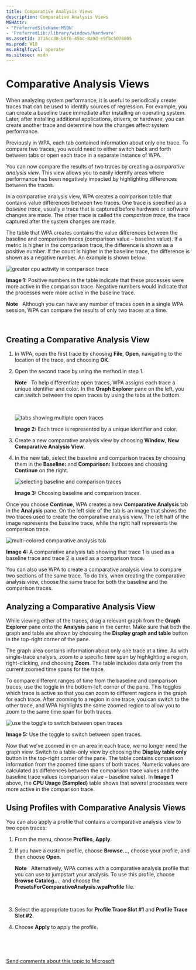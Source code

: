 ```yaml
---
title: Comparative Analysis Views
description: Comparative Analysis Views
MSHAttr:
- 'PreferredSiteName:MSDN'
- 'PreferredLib:/library/windows/hardware'
ms.assetid: 3716cc38-b6f6-45bc-8a9d-e9fbc5076005
ms.prod: W10
ms.mktglfcycl: operate
ms.sitesec: msdn
---
```


# Comparative Analysis Views


When analyzing system performance, it is useful to periodically create traces that can be used to identify sources of regression. For example, you can create a baseline trace immediate after installing an operating system. Later, after installing additional applications, drivers, or hardware, you can create another trace and determine how the changes affect system performance.

Previously in WPA, each tab contained information about only one trace. To compare two traces, you would need to either switch back and forth between tabs or open each trace in a separate instance of WPA.

You can now compare the results of two traces by creating a *comparative analysis view*. This view allows you to easily identify areas where performance has been negatively impacted by highlighting differences between the traces.

In a comparative analysis view, WPA creates a comparison table that contains value differences between two traces. One trace is specified as a *baseline trace*, usually a trace that is captured before hardware or software changes are made. The other trace is called the *comparison trace*, the trace captured after the system changes are made.

The table that WPA creates contains the value differences between the baseline and comparison traces (comparison value – baseline value). If a metric is higher in the comparison trace, the difference is shown as a positive number. If the count is higher in the baseline trace, the difference is shown as a negative number. An example is shown below:

![greater cpu activity in comparison trace](images/acm-wpa-diff-4.png)

**Image 1:** Positive numbers in the table indicate that these processes were more active in the comparison trace. Negative numbers would indicate that the processes were more active in the baseline trace.

**Note**  
Although you can have any number of traces open in a single WPA session, WPA can compare the results of only two traces at a time.

 

## Creating a Comparative Analysis View


1.  In WPA, open the first trace by choosing **File**, **Open**, navigating to the location of the trace, and choosing **OK**.

2.  Open the second trace by using the method in step 1.

    **Note**  
    To help differentiate open traces, WPA assigns each trace a unique identifier and color. In the **Graph Explorer** pane on the left, you can switch between the open traces by using the tabs at the bottom.

     

    ![tabs showing multiple open traces](images/acm-wpa-diff-1.png)

    **Image 2:** Each trace is represented by a unique identifier and color.

3.  Create a new comparative analysis view by choosing **Window**, **New Comparative Analysis View**.

4.  In the new tab, select the baseline and comparison traces by choosing them in the **Baseline:** and **Comparison:** listboxes and choosing **Continue** on the right.

    ![selecting baseline and comparison traces](images/acm-wpa-diff-2.png)

    **Image 3:** Choosing baseline and comparison traces.

Once you choose **Continue**, WPA creates a new **Comparative Analysis** tab in the **Analysis** pane. On the left side of the tab is an image that shows the two traces used to create the comparative analysis view. The left half of the image represents the baseline trace, while the right half represents the comparison trace.

![multi-colored comparative analysis tab](images/acm-wpa-diff-3.png)

**Image 4:** A comparative analysis tab showing that trace 1 is used as a baseline trace and trace 2 is used as a comparison trace.

You can also use WPA to create a comparative analysis view to compare two sections of the same trace. To do this, when creating the comparative analysis view, choose the same trace for both the baseline and the comparison traces.

## Analyzing a Comparative Analysis View


While viewing either of the traces, drag a relevant graph from the **Graph Explorer** pane onto the **Analysis** pane in the center. Make sure that both the graph and table are shown by choosing the **Display graph and table** button in the top-right corner of the pane.

The graph area contains information about only one trace at a time. As with single-trace analysis, zoom to a specific time span by highlighting a region, right-clicking, and choosing **Zoom**. The table includes data only from the current zoomed time spans for the trace.

To compare different ranges of time from the baseline and comparison traces, use the toggle in the bottom-left corner of the pane. This toggles which trace is active so that you can zoom to different regions in the graph for each trace. After zooming to a region in one trace, you can switch to the other trace, and WPA highlights the same zoomed region to allow you to zoom to the same time span for both traces.

![use the toggle to switch between open traces](images/acm-wpa-diff-5.png)

**Image 5:** Use the toggle to switch between open traces.

Now that we’ve zoomed in on an area in each trace, we no longer need the graph view. Switch to a table-only view by choosing the **Display table only** button in the top-right corner of the pane. The table contains comparison information from the zoomed time spans of both traces. Numeric values are calculated as differences between the comparison trace values and the baseline trace values (comparison value – baseline value). In **Image 1** above, the **CPU Usage (Sampled)** table shows that several processes were more active in the comparison trace.

## Using Profiles with Comparative Analysis Views


You can also apply a profile that contains a comparative analysis view to two open traces:

1.  From the menu, choose **Profiles**, **Apply**.

2.  If you have a custom profile, choose **Browse...**, choose your profile, and then choose **Open**.

    **Note**  
    Alternatively, WPA comes with a comparative analysis profile that you can use to jumpstart your analysis. To use this profile, choose **Browse Catalog…**, and choose the **PresetsForComparativeAnalysis.wpaProfile** file.

     

3.  Select the appropriate traces for **Profile Trace Slot \#1** and **Profile Trace Slot \#2**.

4.  Choose **Apply** to apply the profile.

 

 

[Send comments about this topic to Microsoft](mailto:wsddocfb@microsoft.com?subject=Documentation%20feedback%20%5Bp_wpt\hw_design%5D:%20Comparative%20Analysis%20Views%20%20RELEASE:%20%285/3/2016%29&body=%0A%0APRIVACY%20STATEMENT%0A%0AWe%20use%20your%20feedback%20to%20improve%20the%20documentation.%20We%20don't%20use%20your%20email%20address%20for%20any%20other%20purpose,%20and%20we'll%20remove%20your%20email%20address%20from%20our%20system%20after%20the%20issue%20that%20you're%20reporting%20is%20fixed.%20While%20we're%20working%20to%20fix%20this%20issue,%20we%20might%20send%20you%20an%20email%20message%20to%20ask%20for%20more%20info.%20Later,%20we%20might%20also%20send%20you%20an%20email%20message%20to%20let%20you%20know%20that%20we've%20addressed%20your%20feedback.%0A%0AFor%20more%20info%20about%20Microsoft's%20privacy%20policy,%20see%20http://privacy.microsoft.com/default.aspx. "Send comments about this topic to Microsoft")




